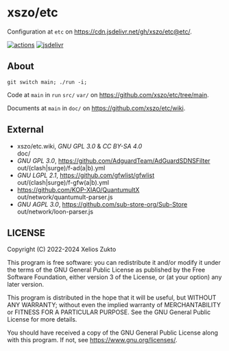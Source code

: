 # xszo/etc

Configuration at `etc` on <https://cdn.jsdelivr.net/gh/xszo/etc@etc/>.

[![actions](https://github.com/xszo/etc/actions/workflows/etc.yml/badge.svg)](https://github.com/xszo/etc/tree/etc)
[![jsdelivr](https://data.jsdelivr.com/v1/package/gh/xszo/etc/badge)](https://www.jsdelivr.com/package/gh/xszo/etc)

## About

`git switch main; ./run -i;`

Code at `main` in `run` `src/` `var/` on <https://github.com/xszo/etc/tree/main>.

Documents at `main` in `doc/` on <https://github.com/xszo/etc/wiki>.

## External

- xszo/etc.wiki, _GNU GPL 3.0_ & _CC BY-SA 4.0_  
  doc/
- _GNU GPL 3.0_, https://github.com/AdguardTeam/AdGuardSDNSFilter  
  out/(clash|surge)/f-ad(a|b).yml
- _GNU LGPL 2.1_, https://github.com/gfwlist/gfwlist  
  out/(clash|surge)/f-gfw(a|b).yml
- https://github.com/KOP-XIAO/QuantumultX  
  out/network/quantumult-parser.js
- _GNU AGPL 3.0_, https://github.com/sub-store-org/Sub-Store  
  out/network/loon-parser.js

## LICENSE

Copyright (C) 2022-2024 Xelios Zukto

This program is free software: you can redistribute it and/or modify
it under the terms of the GNU General Public License as published by
the Free Software Foundation, either version 3 of the License, or
(at your option) any later version.

This program is distributed in the hope that it will be useful,
but WITHOUT ANY WARRANTY; without even the implied warranty of
MERCHANTABILITY or FITNESS FOR A PARTICULAR PURPOSE. See the
GNU General Public License for more details.

You should have received a copy of the GNU General Public License
along with this program. If not, see <https://www.gnu.org/licenses/>.

